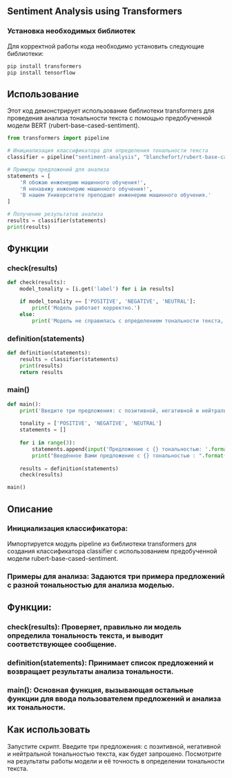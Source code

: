 ## Sentiment Analysis using Transformers

### Установка необходимых библиотек

Для корректной работы кода необходимо установить следующие библиотеки:
```python
pip install transformers
pip install tensorflow
```

## Использование
Этот код демонстрирует использование библиотеки transformers для проведения анализа тональности текста с помощью предобученной модели BERT (rubert-base-cased-sentiment).
```python
from transformers import pipeline

# Инициализация классификатора для определения тональности текста
classifier = pipeline("sentiment-analysis", "blanchefort/rubert-base-cased-sentiment")

# Примеры предложений для анализа
statements = [
    'Я обожаю инженерию машинного обучения!',
    'Я ненавижу инженерию машинного обучения!',
    'В нашем Университете преподают инженерию машинного обучения.'
]

# Получение результатов анализа
results = classifier(statements)
print(results)
```

## Функции
### check(results)
```python
def check(results):
    model_tonality = [i.get('label') for i in results]

    if model_tonality == ['POSITIVE', 'NEGATIVE', 'NEUTRAL']:
        print('Модель работает корректно.')
    else:
        print('Модель не справилась с определением тональности текста, попробуйте ввести более явные по тональности предложения.')
```

### definition(statements)
```python
def definition(statements):
    results = classifier(statements)
    print(results)
    return results
```

### main()
```python
def main():
    print('Введите три предложения: с позитивной, негативной и нейтральной тональностью текста:')
    
    tonality = ['POSITIVE', 'NEGATIVE', 'NEUTRAL']
    statements = []
    
    for i in range(3):
        statements.append(input('Предложение с {} тональностью: '.format(tonality[i])))
        print("Введённое Вами предложение с {} тональностью : ".format(tonality[i]), statements[i])
    
    results = definition(statements)
    check(results)

main()
```

## Описание
### Инициализация классификатора: 
Импортируется модуль pipeline из библиотеки transformers для создания классификатора classifier с использованием предобученной модели rubert-base-cased-sentiment.

### Примеры для анализа: Задаются три примера предложений с разной тональностью для анализа моделью.

## Функции:

### check(results): Проверяет, правильно ли модель определила тональность текста, и выводит соответствующее сообщение.
### definition(statements): Принимает список предложений и возвращает результаты анализа тональности.
### main(): Основная функция, вызывающая остальные функции для ввода пользователем предложений и анализа их тональности.

## Как использовать
Запустите скрипт.
Введите три предложения: с позитивной, негативной и нейтральной тональностью текста, как будет запрошено.
Посмотрите на результаты работы модели и её точность в определении тональности текста.
